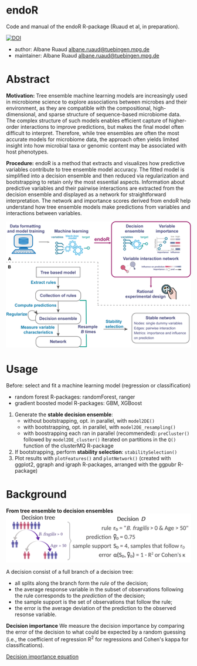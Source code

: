 # endoR
Code and manual of the endoR R-package (Ruaud et al, in preparation).

[![DOI](https://zenodo.org/badge/349814633.svg)](https://zenodo.org/badge/latestdoi/349814633)


- author: Albane Ruaud [albane.ruaud@tuebingen.mpg.de](mailto:albane.ruaud@tuebingen.mpg.de)
- maintainer: Albane Ruaud [albane.ruaud@tuebingen.mpg.de](mailto:albane.ruaud@tuebingen.mpg.de)


# Abstract
**Motivation:** Tree ensemble machine learning models are increasingly used in microbiome science to explore associations between microbes and their environment, as they are compatible with the compositional, high-dimensional, and sparse structure of sequence-based microbiome data. The complex structure of such models enables efficient capture of higher-order interactions to improve predictions, but makes the final model often difficult to interpret. Therefore, while tree ensembles are often the most accurate models for microbiome data, the approach often yields limited insight into how microbial taxa or genomic content may be associated with host phenotypes.

**Procedure:** endoR is a method that extracts and visualizes how predictive variables contribute to tree ensemble model accuracy. The fitted model is simplified into a decision ensemble and then reduced via regularization and bootstrapping to retain only the most essential aspects. Information about predictive variables and their pairwise interactions are extracted from the decision ensemble and displayed as a network for straightforward interpretation. The network and importance scores derived from endoR help understand how tree ensemble models make predictions from variables and interactions between variables.

![endoR overall workflow](figures/Workflow.png)


# Usage

Before: select and fit a machine learning model (regression or classification)
-  random forest R-packages: randomForest, ranger 
- gradient boosted model R-packages: GBM, XGBoost 

1. Generate the **stable decision ensemble**:
	- without bootstrapping, opt. in parallel, with `model2DE()`
	- with bootstrapping, opt. in parallel, with `model2DE_resampling()`
	- with boostrapping each ran in parallel (recommended): `preCluster()` followed by `model2DE_cluster()` iterated on partitions in the `Q()` function of the clusterMQ R-package
2. If bootstrapping, perform **stability selection**: `stabilitySelection()`
3. Plot results with `plotFeatures()` and `plotNetwork()` (created with ggplot2, ggraph and igraph R-packages, arranged with the ggpubr R-package)


# Background

**From tree ensemble to decision ensembles**
![Schema decisions](figures/Decisions_summary.png)

A decision consist of a full branch of a decision tree: 
- all splits along the branch form the *rule* of the decision;
- the average response variable in the subset of observations following the rule corresponds to the *prediction* of the decision;
- the sample support is the set of observations that follow the rule;
- the error is the average deviation of the prediction to the observed resonse variable. 


**Decision importance**
We measure the decision importance by comparing the error of the decision to what could be expected by a random guessing (i.e., the coefficient of regression R<sup>2</sup> for regressions and Cohen's kappa for classifications).

[Decision importance equation](https://latex.codecogs.com/svg.image?I_D&space;\coloneqq&space;\Big(&space;1&space;-&space;\frac{\alpha(S_D,&space;\hat{y}_D)}{\alpha(S_D,\bar{y})}&space;\Big)&space;\cdot&space;|S_D|)